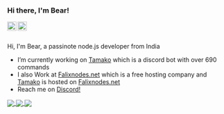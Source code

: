 ### Hi there, I'm Bear!

<a href="https://support.tamako.tech/">
  <img align="left" alt="Tamako Bot's Support Server" width="21px" src="https://raw.githubusercontent.com/anuraghazra/anuraghazra/master/assets/discord-round.svg" />
</a>
<a href="https://falixnodes.net/">
  <img align="left" alt="Falixnodes.net" width="21px" src="https://falixnodes.net/favicon.ico" />
</a>

<br />
<br />

Hi, I'm Bear, a passinote node.js developer from India

- I’m currently working on [Tamako](https://tamako.tech) which is a discord bot with over 690 commands
- I also Work at [Falixnodes.net](https://discord.gg/falixnodes) which is a free hosting company and [Tamako](https://tamako.tech) is hosted on [Falixnodes.net](https://discord.gg/falixnodes)
- Reach me on [Discord!](https://support.tamako.tech)

<a href="https://github.com/BearTS">
  <img align="center" src="https://github-readme-stats.vercel.app/api?username=bearts&count_private=true&show_icons=true&theme=bear" />
</a>
<a href="https://github.com/BearTS">
  <img align="center" src="https://github-readme-stats.vercel.app/api/top-langs/?username=bearts&theme=bear" />
</a>
<a href="https://github.com/BearTS/Pterodactyl-v1-DiscordBot">
  <img align="center" src="https://github-readme-stats.vercel.app/api/pin/?username=bearts&repo=Pterodactyl-v1-DiscordBot&theme=bear" />
</a>
